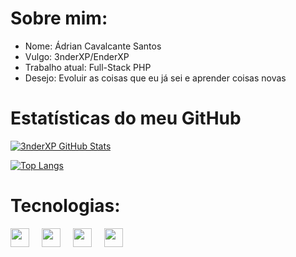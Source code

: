 # Sobre mim:

- Nome: Ádrian Cavalcante Santos
- Vulgo: 3nderXP/EnderXP
- Trabalho atual: Full-Stack PHP
- Desejo: Evoluir as coisas que eu já sei e aprender coisas novas

# Estatísticas do meu GitHub

[![3nderXP GitHub Stats](https://github-readme-stats.vercel.app/api?username=3nderXP&show_icons=true&theme=tokyonight&hide_border=true&border_color=0088ff&border_radius=20&custom_title=Estatísticas+do+GitHub+do+3nderXP)](https://github.com/3nderXP)

[![Top Langs](https://github-readme-stats.vercel.app/api/top-langs/?username=3nderXP&show_icons=true&theme=tokyonight&hide_border=true&border_color=0088ff&border_radius=20&custom_title=Linguagens+Mais+Usadas&layout=compact&langs_count=10)](https://github.com/3nderXP)

# Tecnologias:

<div style="display: flex;align-items:center;gap:20px;">
  <img style="width: 30px;height: 30px;" src="https://cdn.jsdelivr.net/gh/devicons/devicon/icons/html5/html5-original.svg" />
  <img style="width: 30px;height: 30px;" src="https://cdn.jsdelivr.net/gh/devicons/devicon/icons/css3/css3-original.svg" />
  <img style="width: 30px;height: 30px;" src="https://cdn.jsdelivr.net/gh/devicons/devicon/icons/javascript/javascript-original.svg" />
  <img style="width: 30px;height: 30px;" src="https://cdn.jsdelivr.net/gh/devicons/devicon/icons/php/php-original.svg" />
</div>
